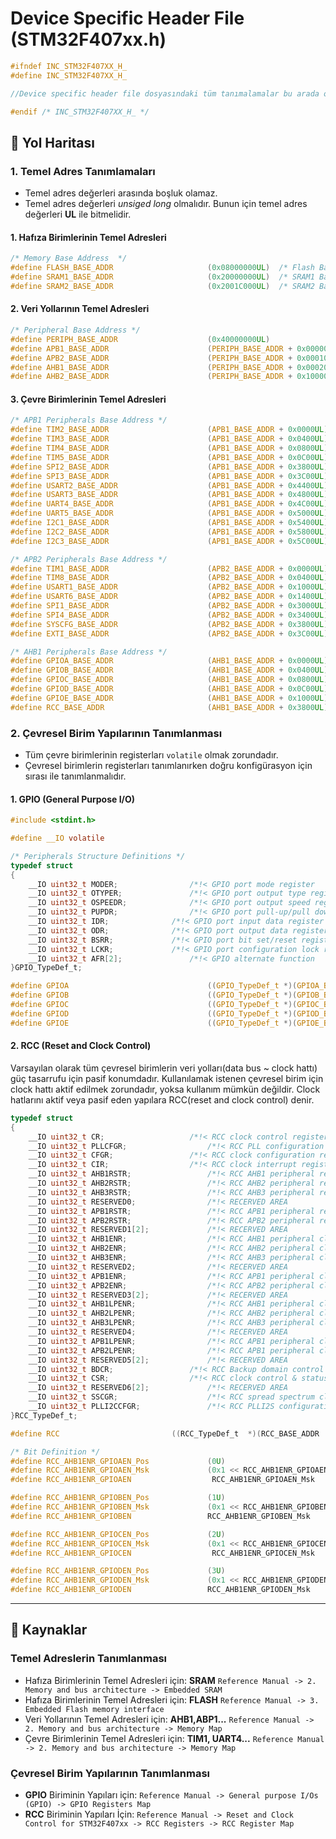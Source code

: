 # Device Specific Header File (STM32F407xx.h)   
```c
#ifndef INC_STM32F407XX_H_
#define INC_STM32F407XX_H_

//Device specific header file dosyasındaki tüm tanımalamalar bu arada olmalıdıır ! 

#endif /* INC_STM32F407XX_H_ */
```

## :dart: Yol Haritası      
### **1. Temel Adres Tanımlamaları**  
- Temel adres değerleri arasında boşluk olamaz.
- Temel adres değerleri _unsiged long_ olmalıdır. Bunun için temel adres değerleri **UL** ile bitmelidir. 
#### 1. Hafıza Birimlerinin Temel Adresleri       
```c
/* Memory Base Address	*/
#define	FLASH_BASE_ADDR 					(0x08000000UL)	/* Flash Base Address (up to 1 MB) 	 */
#define SRAM1_BASE_ADDR						(0x20000000UL)	/* SRAM1 Base Address (112 KB) 		 */
#define SRAM2_BASE_ADDR						(0x2001C000UL)	/* SRAM2 Base Address (16 KB) 		 */
```    

#### 2. Veri Yollarının Temel Adresleri    
```c
/* Peripheral Base Address */
#define PERIPH_BASE_ADDR					(0x40000000UL)				/* Base Address for All Peripherals   	    */
#define APB1_BASE_ADDR						(PERIPH_BASE_ADDR + 0x00000000UL)	/* APB1 Bus Domain Base Address 	    */
#define APB2_BASE_ADDR						(PERIPH_BASE_ADDR + 0x00010000UL)	/* APB2 Bus Domain Base Address 	    */
#define AHB1_BASE_ADDR						(PERIPH_BASE_ADDR + 0x00020000UL)	/* AHB1 Bus Domain Base Address 	    */
#define AHB2_BASE_ADDR						(PERIPH_BASE_ADDR + 0x10000000UL)	/* AHB2 Bus Domain Base Address 	    */
```

#### 3. Çevre Birimlerinin Temel Adresleri    
```c
/* APB1 Peripherals Base Address */
#define TIM2_BASE_ADDR						(APB1_BASE_ADDR + 0x0000UL) 	/* Timer 2 Base Address 	*/
#define TIM3_BASE_ADDR						(APB1_BASE_ADDR + 0x0400UL)	/* Timer 3 Base Address 	*/
#define TIM4_BASE_ADDR						(APB1_BASE_ADDR + 0x0800UL) 	/* Timer 4 Base Address 	*/
#define TIM5_BASE_ADDR						(APB1_BASE_ADDR + 0x0C00UL) 	/* Timer 5 Base Address 	*/
#define SPI2_BASE_ADDR						(APB1_BASE_ADDR + 0x3800UL) 	/* SPI 2 Base Address   	*/
#define SPI3_BASE_ADDR						(APB1_BASE_ADDR + 0x3C00UL) 	/* SPI 3 Base Address   	*/
#define USART2_BASE_ADDR					(APB1_BASE_ADDR + 0x4400UL) 	/* USART 2 Base Address 	*/
#define USART3_BASE_ADDR					(APB1_BASE_ADDR + 0x4800UL)	/* USART 3 Base Address 	*/
#define UART4_BASE_ADDR						(APB1_BASE_ADDR + 0x4C00UL)	/* UART 4 Base Address		*/
#define UART5_BASE_ADDR						(APB1_BASE_ADDR + 0x5000UL) 	/* UART 5 Base Address  	*/
#define I2C1_BASE_ADDR						(APB1_BASE_ADDR + 0x5400UL) 	/* I2C 1 Base Address   	*/
#define I2C2_BASE_ADDR						(APB1_BASE_ADDR + 0x5800UL) 	/* I2C 2 Base Address   	*/
#define I2C3_BASE_ADDR						(APB1_BASE_ADDR + 0x5C00UL) 	/* I2C 3 Base Address   	*/

/* APB2 Peripherals Base Address */
#define TIM1_BASE_ADDR						(APB2_BASE_ADDR + 0x0000UL)		/* Timer 1 Base Address 	*/
#define TIM8_BASE_ADDR						(APB2_BASE_ADDR + 0x0400UL)		/* Timer 8 Base Address 	*/
#define USART1_BASE_ADDR					(APB2_BASE_ADDR + 0x1000UL)		/* USART 1 Base Address 	*/
#define USART6_BASE_ADDR					(APB2_BASE_ADDR + 0x1400UL)		/* USART 6 Base Address 	*/
#define SPI1_BASE_ADDR						(APB2_BASE_ADDR + 0x3000UL)		/* SPI 1 Base Address		*/
#define SPI4_BASE_ADDR						(APB2_BASE_ADDR + 0x3400UL)		/* SPI 4 Base Address 		*/
#define SYSCFG_BASE_ADDR					(APB2_BASE_ADDR + 0x3800UL)		/* SYSCFG Base Address		*/
#define EXTI_BASE_ADDR						(APB2_BASE_ADDR + 0x3C00UL)		/* EXTI Base Address		*/

/* AHB1 Peripherals Base Address */
#define GPIOA_BASE_ADDR						(AHB1_BASE_ADDR + 0x0000UL)		/* GPIOA Base Address 		*/
#define GPIOB_BASE_ADDR						(AHB1_BASE_ADDR + 0x0400UL)		/* GPIOB Base Address 		*/
#define GPIOC_BASE_ADDR						(AHB1_BASE_ADDR + 0x0800UL)		/* GPIOC Base Address 		*/
#define GPIOD_BASE_ADDR						(AHB1_BASE_ADDR + 0x0C00UL)		/* GPIOD Base Address 		*/
#define GPIOE_BASE_ADDR						(AHB1_BASE_ADDR + 0x1000UL)		/* GPIOE Base Address 		*/
#define RCC_BASE_ADDR						(AHB1_BASE_ADDR + 0x3800UL)		/* RCC Base Address		*/
```

### **2. Çevresel Birim Yapılarının Tanımlanması**    
- Tüm çevre birimlerinin registerları `volatile` olmak zorundadır.   
- Çevresel birimlerin registerları tanımlanırken doğru konfigürasyon için sırası ile tanımlanmalıdır. 
#### 1. GPIO (General Purpose I/O)    
```c
#include <stdint.h>

#define __IO volatile

/* Peripherals Structure Definitions */
typedef struct
{
	__IO uint32_t MODER;				/*!< GPIO port mode register 	        	Address Offset = 0x00 */
	__IO uint32_t OTYPER;				/*!< GPIO port output type register 		Address Offset = 0x04 */
	__IO uint32_t OSPEEDR;				/*!< GPIO port output speed register 		Address Offset = 0x08 */
	__IO uint32_t PUPDR;				/*!< GPIO port pull-up/pull down register 	Address Offset = 0x0C */
	__IO uint32_t IDR;				/*!< GPIO port input data register 		Address Offset = 0x10 */
	__IO uint32_t ODR;				/*!< GPIO port output data register 		Address Offset = 0x14 */
	__IO uint32_t BSRR;				/*!< GPIO port bit set/reset register 		Address Offset = 0x18 */
	__IO uint32_t LCKR;				/*!< GPIO port configuration lock register 	Address Offset = 0x1C */
	__IO uint32_t AFR[2];				/*!< GPIO alternate function 		        Address Offset = 0x20 */
}GPIO_TypeDef_t;

#define GPIOA								((GPIO_TypeDef_t *)(GPIOA_BASE_ADDR))
#define GPIOB								((GPIO_TypeDef_t *)(GPIOB_BASE_ADDR))
#define GPIOC								((GPIO_TypeDef_t *)(GPIOC_BASE_ADDR))
#define GPIOD								((GPIO_TypeDef_t *)(GPIOD_BASE_ADDR))
#define GPIOE								((GPIO_TypeDef_t *)(GPIOE_BASE_ADDR))
```
#### 2. RCC (Reset and Clock Control)
Varsayılan olarak tüm çevresel birimlerin veri yolları(data bus ~ clock hattı) güç tasarrufu için pasif konumdadır. Kullanılamak istenen çevresel birim için clock hattı aktif edilmek zorundadır, yoksa kullanım mümkün değildir. Clock hatlarını aktif veya pasif eden yapılara RCC(reset and clock control) denir.      
```c
typedef struct
{
	__IO uint32_t CR;					/*!< RCC clock control register 					Address Offset = 0x00 */
	__IO uint32_t PLLCFGR;					/*!< RCC PLL configuration register 	 				Address Offset = 0x04 */
	__IO uint32_t CFGR;					/*!< RCC clock configuration register 					Address Offset = 0x08 */
	__IO uint32_t CIR;					/*!< RCC clock interrupt register					Address Offset = 0x0C */
	__IO uint32_t AHB1RSTR;					/*!< RCC AHB1 peripheral reset register 				Address Offset = 0x10 */
	__IO uint32_t AHB2RSTR;					/*!< RCC AHB2 peripheral reset register 				Address Offset = 0x14 */
	__IO uint32_t AHB3RSTR;					/*!< RCC AHB3 peripheral reset register 				Address Offset = 0x18 */
	__IO uint32_t RESERVED0;				/*!< RECERVED AREA 							Address Offset = 0x1C */
	__IO uint32_t APB1RSTR;					/*!< RCC APB1 peripheral reset register 				Address Offset = 0x20 */
	__IO uint32_t APB2RSTR;					/*!< RCC APB2 peripheral reset register 				Address Offset = 0x24 */
	__IO uint32_t RESERVED1[2];				/*!< RECERVED AREA 							Address Offset = 0x28 */
	__IO uint32_t AHB1ENR;					/*!< RCC AHB1 peripheral clock enable register 				Address Offset = 0x30 */
	__IO uint32_t AHB2ENR;					/*!< RCC AHB2 peripheral clock enable register 				Address Offset = 0x34 */
	__IO uint32_t AHB3ENR;					/*!< RCC AHB3 peripheral clock enable register 				Address Offset = 0x38 */
	__IO uint32_t RESERVED2;				/*!< RECERVED AREA 							Address Offset = 0x3C */
	__IO uint32_t APB1ENR;					/*!< RCC APB1 peripheral clock enable register 				Address Offset = 0x40 */
	__IO uint32_t APB2ENR;					/*!< RCC APB2 peripheral clock enable register 				Address Offset = 0x44 */
	__IO uint32_t RESERVED3[2];				/*!< RECERVED AREA 							Address Offset = 0x48 */
	__IO uint32_t AHB1LPENR;				/*!< RCC AHB1 peripheral clock enable in low power mode register 	Address Offset = 0x50 */
	__IO uint32_t AHB2LPENR;				/*!< RCC AHB2 peripheral clock enable in low power mode register 	Address Offset = 0x54 */
	__IO uint32_t AHB3LPENR;				/*!< RCC AHB3 peripheral clock enable in low power mode register 	Address Offset = 0x58 */
	__IO uint32_t RESERVED4;				/*!< RECERVED AREA 							Address Offset = 0x5C */
	__IO uint32_t APB1LPENR;				/*!< RCC APB1 peripheral clock enable in low power mode register 	Address Offset = 0x60 */
	__IO uint32_t APB2LPENR;				/*!< RCC APB1 peripheral clock enable in low power mode register 	Address Offset = 0x64 */
	__IO uint32_t RESERVED5[2];				/*!< RECERVED AREA 							Address Offset = 0x68 */
	__IO uint32_t BDCR;					/*!< RCC Backup domain control register 				Address Offset = 0x70 */
	__IO uint32_t CSR;					/*!< RCC clock control & status register 				Address Offset = 0x74 */
	__IO uint32_t RESERVED6[2];				/*!< RECERVED AREA 							Address Offset = 0x78 */
	__IO uint32_t SSCGR;					/*!< RCC spread spectrum clock generation register 			Address Offset = 0x80 */
	__IO uint32_t PLLI2CCFGR;				/*!< RCC PLLI2S configuration register 					Address Offset = 0x84 */
}RCC_TypeDef_t;

#define RCC							((RCC_TypeDef_t  *)(RCC_BASE_ADDR  ))

/* Bit Definition */
#define RCC_AHB1ENR_GPIOAEN_Pos				(0U)							/*!< RCC AHB1ENR register GPIOAEN Bit Position  */
#define RCC_AHB1ENR_GPIOAEN_Msk				(0x1 << RCC_AHB1ENR_GPIOAEN_Pos)			/*!< RCC AHB1ENR register GPIOAEN Bit Mask 	*/
#define RCC_AHB1ENR_GPIOAEN					 RCC_AHB1ENR_GPIOAEN_Msk			/*!< RCC AHB1ENR register GPIOAEN Bit Macro	*/

#define RCC_AHB1ENR_GPIOBEN_Pos				(1U)							/*!< RCC AHB1ENR register GPIOBEN Bit Position  */
#define RCC_AHB1ENR_GPIOBEN_Msk				(0x1 << RCC_AHB1ENR_GPIOBEN_Pos)			/*!< RCC AHB1ENR register GPIOBEN Bit Mask	*/
#define RCC_AHB1ENR_GPIOBEN					RCC_AHB1ENR_GPIOBEN_Msk				/*!< RCC AHB1ENR register GPIOBEN Bit Macro     */

#define RCC_AHB1ENR_GPIOCEN_Pos				(2U)							/*!< RCC AHB1ENR register GPIOCEN Bit Position  */
#define RCC_AHB1ENR_GPIOCEN_Msk				(0x1 << RCC_AHB1ENR_GPIOCEN_Pos)			/*!< RCC AHB1ENR register GPIOCEN Bit Mask 	*/
#define RCC_AHB1ENR_GPIOCEN					 RCC_AHB1ENR_GPIOCEN_Msk			/*!< RCC AHB1ENR register GPIOCEN Bit Macro	*/

#define RCC_AHB1ENR_GPIODEN_Pos				(3U)							/*!< RCC AHB1ENR register GPIODEN Bit Position  */
#define RCC_AHB1ENR_GPIODEN_Msk				(0x1 << RCC_AHB1ENR_GPIODEN_Pos)			/*!< RCC AHB1ENR register GPIODEN Bit Mask	*/
#define RCC_AHB1ENR_GPIODEN					RCC_AHB1ENR_GPIODEN_Msk				/*!< RCC AHB1ENR register GPIODEN Bit Macro     */
```
---  
## :bookmark_tabs: Kaynaklar 
### Temel Adreslerin Tanımlanması 
- Hafıza Birimlerinin Temel Adresleri için: **SRAM**  ``` Reference Manual -> 2. Memory and bus architecture -> Embedded SRAM ```
- Hafıza Birimlerinin Temel Adresleri için: **FLASH** ``` Reference Manual -> 3. Embedded Flash memory interface ```
- Veri Yollarının Temel Adresleri için: **AHB1,ABP1...** ``` Reference Manual -> 2. Memory and bus architecture -> Memory Map ```
- Çevre Birimlerinin Temel Adresleri için: **TIM1, UART4...** ``` Reference Manual -> 2. Memory and bus architecture -> Memory Map ```
### Çevresel Birim Yapılarının Tanımlanması 
- **GPIO** Biriminin Yapıları için: ``` Reference Manual -> General purpose I/Os (GPIO) -> GPIO Registers Map ``` 
- **RCC** Biriminin Yapıları İçin:  ``` Reference Manual -> Reset and Clock Control for STM32F407xx -> RCC Registers -> RCC Register Map ```
